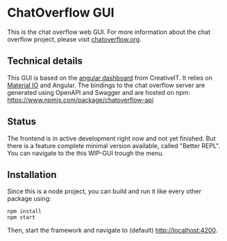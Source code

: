 # ChatOverflow GUI

This is the chat overflow web GUI. For more information about the chat overflow project, please visit [chatoverflow.org](http://chatoverflow.org).

## Technical details

This GUI is based on the [angular dashboard](https://github.com/CreativeIT/material-angular-dashboard) from CreativeIT. 
It relies on [Material IO](https://material.io/tools/icons/?icon=fiber_new&style=baseline) and Angular. The bindings to the chat overflow server are generated using OpenAPI and Swagger and are hosted on npm: https://www.npmjs.com/package/chatoverflow-api

## Status

The frontend is in active development right now and not yet finished. But there is a feature complete minimal version available, called "Better REPL". 
You can navigate to the this WIP-GUI trough the menu.

## Installation

Since this is a node project, you can build and run it like every other package using:

```
npm install
npm start
```

Then, start the framework and navigate to (default) [http://localhost:4200](http://localhost:4200).
